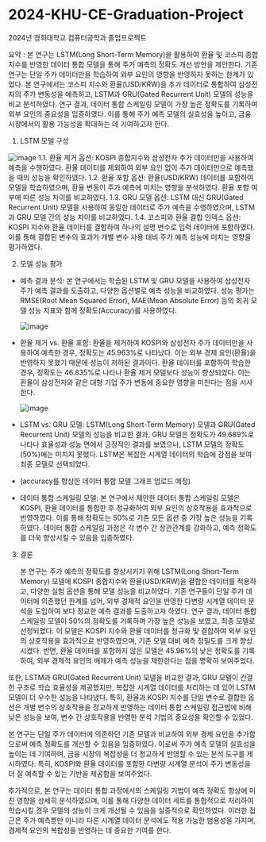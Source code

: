 # 2024-KHU-CE-Graduation-Project
2024년 경희대학교 컴퓨터공학과 졸업프로젝트

요약 : 본 연구는 LSTM(Long Short-Term Memory)을 활용하여 환율 및 코스피 종합지수를 반영한 데이터 통합 모델을 통해 주가 예측의 정확도 개선 방안을 제안한다. 기존 연구는 단일 주가 데이터만을 학습하여 외부 요인의 영향을 반영하지 못하는 한계가 있었다. 본 연구에서는 코스피 지수와 환율(USD/KRW)을 추가 데이터로 통합하여 삼성전자의 주가 변동성을 예측하고, LSTM과 GRU(Gated Recurrent Unit) 모델의 성능을 비교 분석하였다. 연구 결과, 데이터 통합 스케일링 모델이 가장 높은 정확도를 기록하며 외부 요인의 중요성을 입증하였다. 이를 통해 주가 예측 모델의 실효성을 높이고, 금융 시장에서의 활용 가능성을 확대하는 데 기여하고자 한다.

1. LSTM 모델 구성

![image](https://github.com/user-attachments/assets/a892e2da-776a-4c2e-8290-d27477ad9125)
1.1. 환율 제거 옵션: KOSPI 종합지수와 삼성전자 주가 데이터만을 사용하여 예측을 수행하였다. 환율 데이터를 제외하여 외부 요인 없이 주가 데이터만으로 예측했을 때의 성능을 확인하였다.
1.2. 환율 포함 옵션: 환율(USD/KRW) 데이터를 포함하여 모델을 학습하였으며, 환율 변동이 주가 예측에 미치는 영향을 분석하였다. 환율 포함 여부에 따른 성능 차이를 비교하였다.
1.3. GRU 모델 옵션: LSTM 대신 GRU(Gated Recurrent Unit) 모델을 사용하여 동일한 데이터로 주가 예측을 수행하였으며, LSTM과 GRU 모델 간의 성능 차이를 비교하였다.
1.4. 코스피와 환율 결합 인덱스 옵션: KOSPI 지수와 환율 데이터를 결합하여 하나의 설명 변수로 입력 데이터에 포함하였다. 이를 통해 결합된 변수의 효과가 개별 변수 사용 대비 주가 예측 성능에 미치는 영향을 평가하였다.

2. 모델 성능 평가
- 예측 결과 분석: 본 연구에서는 학습된 LSTM 및 GRU 모델을 사용하여 삼성전자 주가 예측 결과를 도출하고, 다양한 옵션별로 예측 성능을 비교하였다. 성능 평가는 RMSE(Root Mean Squared Error), MAE(Mean Absolute Error) 등의 회귀 모델 성능 지표와 함께 정확도(Accuracy)를 사용하였다.

   ![image](https://github.com/user-attachments/assets/2995a91d-3dec-406f-9d2a-1c11a98f8310)
- 환율 제거 vs. 환율 포함: 환율을 제거하여 KOSPI와 삼성전자 주가 데이터만을 사용하여 예측한 경우, 정확도는 45.963%로 나타났다. 이는 외부 경제 요인(환율)을 반영하지 못했기 때문에 성능이 저하된 결과이다. 환율 데이터를 포함하여 학습한 경우, 정확도는 46.835%로 나타나 환율 제거 모델보다 성능이 향상되었다. 이는 환율이 삼성전자와 같은 대형 기업 주가 변동에 중요한 영향을 미친다는 점을 시사한다.

   ![image](https://github.com/user-attachments/assets/5f7fad2e-5912-4ae5-a053-26781f7d5014)
- LSTM vs. GRU 모델: LSTM(Long Short-Term Memory) 모델과 GRU(Gated Recurrent Unit) 모델의 성능을 비교한 결과, GRU 모델은 정확도가 49.689%로 나타나 효율성과 성능 면에서 긍정적인 결과를 보였으나, LSTM 모델의 정확도(50%)에는 미치지 못했다. LSTM은 복잡한 시계열 데이터의 학습에 강점을 보여 최종 모델로 선택되었다.

- (accuracy를 향상한 데이터 통합 모델 그래프 업로드 예정)
- 데이터 통합 스케일링 모델: 본 연구에서 제안한 데이터 통합 스케일링 모델은 KOSPI, 환율 데이터를 통합한 후 정규화하여 외부 요인의 상호작용을 효과적으로 반영하였다. 이를 통해 정확도는 50%로 기존 모든 옵션 중 가장 높은 성능을 기록하였다. 데이터 통합 스케일링 과정은 각 변수 간 상관관계를 강화하고, 예측 정확도를 더욱 향상시킬 수 있음을 입증하였다.

3. 결론

   본 연구는 주가 예측의 정확도를 향상시키기 위해 LSTM(Long Short-Term Memory) 모델에 KOSPI 종합지수와 환율(USD/KRW)을 결합한 데이터를 적용하고, 다양한 실험 옵션을 통해 모델 성능을 비교하였다. 기존 연구들이 단일 주가 데이터에 의존했던 한계를 넘어, 외부 경제적 요인을 반영한 다변량 시계열 데이터 분석을 도입하여 보다 정교한 예측 결과를 도출하고자 하였다.
 연구 결과, 데이터 통합 스케일링 모델이 50%의 정확도를 기록하며 가장 높은 성능을 보였고, 최종 모델로 선정되었다. 이 모델은 KOSPI 지수와 환율 데이터를 정규화 및 결합하여 외부 요인의 상호작용을 효과적으로 반영하였으며, 기존 모델 대비 예측 정밀도를 크게 향상시켰다. 반면, 환율 데이터를 포함하지 않은 모델은 45.96%의 낮은 정확도를 기록하여, 외부 경제적 요인의 배제가 예측 성능을 제한한다는 점을 명확히 보여주었다.

 또한, LSTM과 GRU(Gated Recurrent Unit) 모델을 비교한 결과, GRU 모델이 간결한 구조로 학습 효율성을 제공했지만, 복잡한 시계열 데이터를 처리하는 데 있어 LSTM 모델이 더 우수한 성능을 나타냈다. 특히, 환율과 KOSPI 지수를 단일 변수로 결합한 옵션은 개별 변수의 상호작용을 정교하게 반영하는 데이터 통합 스케일링 접근법에 비해 낮은 성능을 보여, 변수 간 상호작용을 반영한 분석 기법의 중요성을 확인할 수 있었다.

 본 연구는 단일 주가 데이터에 의존하던 기존 모델과 비교하여 외부 경제 요인을 추가함으로써 예측 정확도를 개선할 수 있음을 입증하였다. 이로써 주가 예측 모델의 실효성을 높이는 데 기여하며, 금융 시장의 복잡성을 더 정교하게 반영할 수 있는 분석 도구를 제시하였다. 특히, KOSPI와 환율 데이터를 포함한 다변량 시계열 분석이 주가 변동성을 더 잘 예측할 수 있는 기반을 제공함을 보여주었다.

 추가적으로, 본 연구는 데이터 통합 과정에서의 스케일링 기법이 예측 정확도 향상에 미친 영향을 상세히 분석하였으며, 이를 통해 다양한 데이터 세트를 통합적으로 처리하여 학습시킬 경우 모델의 성능이 크게 개선될 수 있음을 실증적으로 확인하였다. 이러한 접근은 주가 예측뿐만 아니라 다른 시계열 데이터 분석에도 적용 가능한 범용성을 가지며, 경제적 요인의 복합성을 반영하는 데 중요한 기여를 한다.
